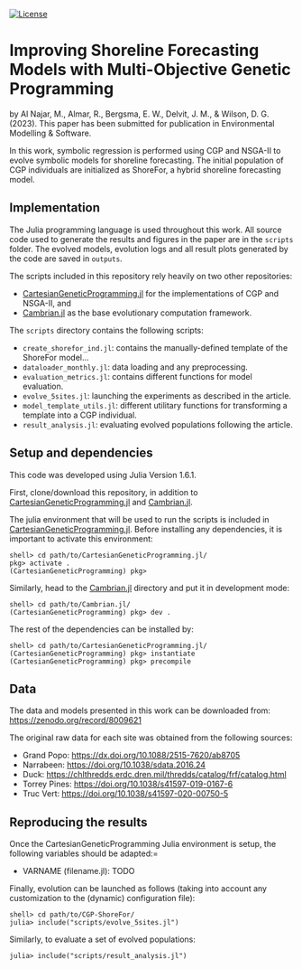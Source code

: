 [![License](https://img.shields.io/badge/License-Apache_2.0-blue.svg)](https://opensource.org/licenses/Apache-2.0)

# Improving Shoreline Forecasting Models with Multi-Objective Genetic Programming
by Al Najar, M., Almar, R., Bergsma, E. W., Delvit, J. M., & Wilson, D. G. (2023). This paper has been submitted for publication in Environmental Modelling & Software.

In this work, symbolic regression is performed using CGP and NSGA-II to evolve symbolic models for shoreline forecasting. The initial population of CGP individuals are initialized as ShoreFor, a hybrid shoreline forecasting model.

<!-- ![](outputs/plots/graphs/models/nf-generalmodel-graph-NSGA-ii-ind1.png)
*Caption for the example figure with the main results.* -->


<!-- ## Abstract

Given the current context of climate change and increasing population densities at coastal zones, there is an increasing need to be able to predict the development of our coasts. Recent advances in artificial intelligence allow for automatic analysis of observational data. This work makes use of Symbolic Regression, a type of Machine Learning algorithm, to evolve interpretable shoreline forecasting models. Cartesian Genetic Programming (CGP) is used in order to encode and im- prove upon ShoreFor, a shoreline prediction model. Coupled with NSGA-II, the CGP individuals are evaluated and selected during evolution according to their predictive skills at five coastal sites. This work presents a comparison between the CGP-evolved models and the base ShoreFor model. In addition to its ability to produce well-performing models, the work demonstrates the usefulness of CGP as a research tool to gain insight into the behaviors of shorelines at different points around the globe. -->

## Implementation
The Julia programming language is used throughout this work. All source code used to generate the results and figures in the paper are in the `scripts` folder. The evolved models, evolution logs and all result plots generated by the code are saved in `outputs`.

The scripts included in this repository rely heavily on two other repositories:
* [CartesianGeneticProgramming.jl](https://github.com/mahmoud-al-najar/CartesianGeneticProgramming.jl) for the implementations of CGP and NSGA-II, and
* [Cambrian.jl](https://github.com/mahmoud-al-najar/Cambrian.jl) as the base evolutionary computation framework. 

<!-- See the `README.md` files in each directory for a full description. -->

The `scripts` directory contains the following scripts:
* `create_shorefor_ind.jl`: contains the manually-defined template of the ShoreFor model... 
* `dataloader_monthly.jl`: data loading and any preprocessing.
* `evaluation_metrics.jl`: contains different functions for model evaluation.
* `evolve_5sites.jl`: launching the experiments as described in the article.
* `model_template_utils.jl`: different utilitary functions for transforming a template into a CGP individual.
* `result_analysis.jl`: evaluating evolved populations following the article.

## Setup and dependencies
This code was developed using Julia Version 1.6.1.

First, clone/download this repository, in addition to [CartesianGeneticProgramming.jl](https://github.com/mahmoud-al-najar/CartesianGeneticProgramming.jl) and [Cambrian.jl](https://github.com/mahmoud-al-najar/Cambrian.jl). 

The julia environment that will be used to run the scripts is included in [CartesianGeneticProgramming.jl](https://github.com/mahmoud-al-najar/CartesianGeneticProgramming.jl). Before installing any dependencies, it is important to activate this environment:

```
shell> cd path/to/CartesianGeneticProgramming.jl/
pkg> activate .
(CartesianGeneticProgramming) pkg>
```

Similarly, head to the [Cambrian.jl](https://github.com/mahmoud-al-najar/Cambrian.jl) directory and put it in development mode:
```
shell> cd path/to/Cambrian.jl/
(CartesianGeneticProgramming) pkg> dev .
```

The rest of the dependencies can be installed by:
```
shell> cd path/to/CartesianGeneticProgramming.jl/
(CartesianGeneticProgramming) pkg> instantiate
(CartesianGeneticProgramming) pkg> precompile
```


## Data
The data and models presented in this work can be downloaded from: https://zenodo.org/record/8009621

The original raw data for each site was obtained from the following sources:
* Grand Popo: https://dx.doi.org/10.1088/2515-7620/ab8705
* Narrabeen: https://doi.org/10.1038/sdata.2016.24
* Duck: https://chlthredds.erdc.dren.mil/thredds/catalog/frf/catalog.html
* Torrey Pines: https://doi.org/10.1038/s41597-019-0167-6
* Truc Vert: https://doi.org/10.1038/s41597-020-00750-5

## Reproducing the results

Once the CartesianGeneticProgramming Julia environment is setup, the following variables should be adapted:=
* VARNAME (filename.jl): TODO

Finally, evolution can be launched as follows (taking into account any customization to the (dynamic) configuration file):
```
shell> cd path/to/CGP-ShoreFor/
julia> include("scripts/evolve_5sites.jl")
```

Similarly, to evaluate a set of evolved populations: 
```
julia> include("scripts/result_analysis.jl")
```

<!-- ## License
    Copyright 2023 Mahmoud Al Najar

    Licensed under the Apache License, Version 2.0 (the "License");
    you may not use this file except in compliance with the License.
    You may obtain a copy of the License at

        http://www.apache.org/licenses/LICENSE-2.0

    Unless required by applicable law or agreed to in writing, software
    distributed under the License is distributed on an "AS IS" BASIS,
    WITHOUT WARRANTIES OR CONDITIONS OF ANY KIND, either express or implied.
    See the License for the specific language governing permissions and
    limitations under the License. -->
